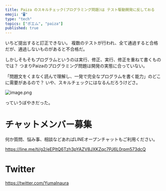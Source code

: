 ```yaml
---
title: Paiza のスキルチェック(プログラミング問題)は テスト駆動開発に反しておる
emoji: "🖥"
type: "tech"
topics: ["ポエム", "paiza"]
published: true
---
```


いちど提出すると訂正できない。
複数のテストが行われ、全て通過すると合格だが、通過しないものがあると不合格だ。

しかしそもそもプログラムというのは実行、修正、実行、修正を重ねて書くものでは？
つまりPaizaのプログラミング問題は開発の実態に合っていない。

「問題文をくまなく読んで理解し、一発で完全なプログラムを書く能力」のどこに需要があるので？
いや、スキルチェックにはなるんだろうけどさ。

![image.png](https://qiita-image-store.s3.ap-northeast-1.amazonaws.com/0/89618/6b88f138-37e3-1bdd-5bea-17bf47d3a8c2.png)

っていうぼやきだった。

<!-- Update From Qiita API -->

# チャットメンバー募集


何か質問、悩み事、相談などあればLINEオープンチャットもご利用ください。

https://line.me/ti/g2/eEPltQ6Tzh3pYAZV8JXKZqc7PJ6L0rpm573dcQ





# Twitter


https://twitter.com/YumaInaura


<!-- Update From Qiita API -->


